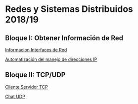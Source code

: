 # Redes y Sistemas Distribuidos 2018/19

## Bloque I: Obtener Información de Red

[Informacion Interfaces de Red](https://github.com/Hidden-Process/Redes/blob/master/Bloque%20I/netUtils.java)

[Automatización del manejo de direcciones IP](https://github.com/Hidden-Process/Redes/blob/master/Bloque%20I/IP_Check.java)

## Bloque II: TCP/UDP

[Cliente Servidor TCP](https://github.com/Hidden-Process/Redes/tree/master/Bloque%20II/Cliente-Servidor%20TCP)

[Chat UDP](https://github.com/Hidden-Process/Redes/blob/master/Bloque%20II/Chat%20UDP/ComunicacionImpl.java)



